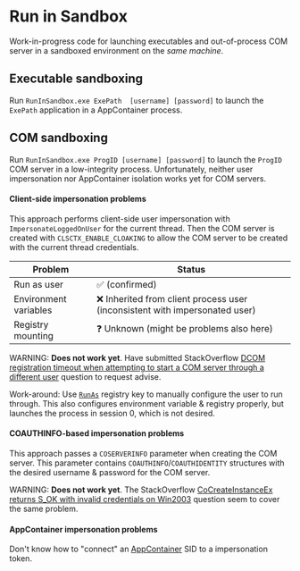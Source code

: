 # Run in Sandbox
Work-in-progress code for launching executables and out-of-process COM server in a sandboxed environment on the *same machine*.

## Executable sandboxing
Run `RunInSandbox.exe ExePath  [username] [password]` to launch the `ExePath` application in a AppContainer process.

## COM sandboxing
Run `RunInSandbox.exe ProgID [username] [password]` to launch the `ProgID` COM server in a low-integrity process. Unfortunately, neither user impersonation nor AppContainer isolation works yet for COM servers.

#### Client-side impersonation problems
This approach performs client-side user impersonation with `ImpersonateLoggedOnUser` for the current thread. Then the COM server is created with `CLSCTX_ENABLE_CLOAKING` to allow the COM server to be created with the current thread credentials.

| Problem             | Status                                                                      |
|---------------------|-----------------------------------------------------------------------------|
|Run as user          | :white_check_mark: (confirmed)                                              |
|Environment variables| :x: Inherited from client process user (inconsistent with impersonated user)|
|Registry mounting    | :question: Unknown (might be problems also here)                            |

WARNING: **Does not work yet**. Have submitted StackOverflow [DCOM registration timeout when attempting to start a COM server through a different user](https://stackoverflow.com/questions/54076028/dcom-registration-timeout-when-attempting-to-start-a-com-server-through-a-differ) question to request advise.

Work-around: Use [`RunAs`](https://docs.microsoft.com/en-us/windows/desktop/com/runas) registry key to manually configure the user to run through. This also configures environment variable & registry properly, but launches the process in session 0, which is not desired.

#### COAUTHINFO-based impersonation problems
This approach passes a `COSERVERINFO` parameter when creating the COM server. This parameter contains `COAUTHINFO`/`COAUTHIDENTITY` structures with the desired username & password for the COM server.

WARNING: **Does not work yet**. The StackOverflow [CoCreateInstanceEx returns S_OK with invalid credentials on Win2003](https://stackoverflow.com/questions/10589440/cocreateinstanceex-returns-s-ok-with-invalid-credentials-on-win2003) question seem to cover the same problem.

#### AppContainer impersonation problems
Don't know how to "connect" an [AppContainer](https://docs.microsoft.com/en-us/windows/desktop/secauthz/appcontainer-for-legacy-applications-) SID to a impersonation token.
